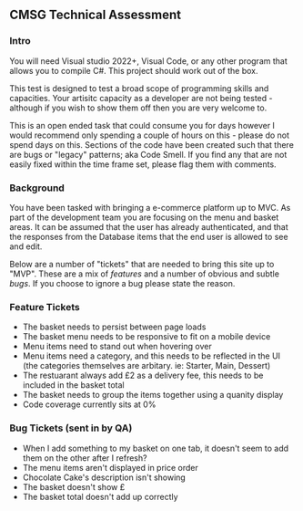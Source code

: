 

## CMSG Technical Assessment

### Intro
You will need Visual studio 2022+, Visual Code, or any other program that allows you to compile C#. This project should work out of the box.

This test is designed to test a broad scope of programming skills and capacities. Your artisitc capacity as a developer are not being tested - although if you wish to show them off then you are very welcome to.

This is an open ended task that could consume you for days however I would recommend only spending a couple of hours on this - please do not spend days on this. Sections of the code have been created such that there are bugs or "legacy" patterns; aka Code Smell. If you find any that are not easily fixed within the time frame set, please flag them with comments.

### Background

You have been tasked with bringing a e-commerce platform up to MVC. As part of the development team you are focusing on the menu and basket areas. It can be assumed that the user has already authenticated, and that the responses from the Database items that the end user is allowed to see and edit.

Below are a number of "tickets" that are needed to bring this site up to "MVP". These are a mix of *features* and a number of obvious and subtle *bugs*. If you choose to ignore a bug please state the reason.


### Feature Tickets
- The basket needs to persist between page loads
- The basket menu needs to be responsive to fit on a mobile device
- Menu items need to stand out when hovering over
- Menu items need a category, and this needs to be reflected in the UI (the categories themselves are arbitary. ie: Starter, Main, Dessert)
- The restuarant always add £2 as a delivery fee, this needs to be included in the basket total
- The basket needs to group the items together using a quanity display
- Code coverage currently sits at 0%

### Bug Tickets (sent in by QA)
- When I add something to my basket on one tab, it doesn't seem to add them on the other after I refresh?
- The menu items aren't displayed in price order
- Chocolate Cake's description isn't showing
- The basket doesn't show £
- The basket total doesn't add up correctly


